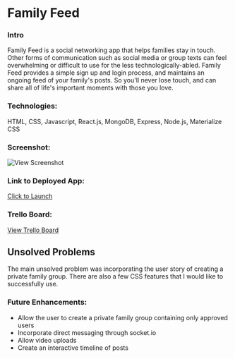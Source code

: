 # Family Feed



### Intro

Family Feed is a social networking app that helps families stay in touch. Other forms of communication such as social media or group texts can feel overwhelming or difficult to use for the less technologically-abled. Family Feed provides a simple sign up and login process, and maintains an ongoing feed of your family's posts. So you'll never lose touch, and can share all of life's important moments with those you love. 

### Technologies:

HTML, CSS, Javascript, React.js, MongoDB, Express, Node.js, Materialize CSS

### Screenshot:

![View Screenshot](https://i.imgur.com/7uB8Oha.jpg)

### Link to Deployed App:

[Click to Launch](https://famfeed.herokuapp.com/)

### Trello Board:

[View Trello Board](https://trello.com/b/oPnJ1PwQ/sei-project-4)

## Unsolved Problems

The main unsolved problem was incorporating the user story of creating a private family group. There are also a few CSS features that I would like to successfully use. 

### Future Enhancements:

- Allow the user to create a private family group containing only approved users
- Incorporate direct messaging through socket.io 
- Allow video uploads
- Create an interactive timeline of posts
